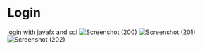 # Login
login with javafx and sql
  ![Screenshot (200)](https://github.com/abdoelsaeed/Login/assets/98925457/ad10b6bd-7a3e-4246-a0f5-7bfc53b5b97f)
  ![Screenshot (201)](https://github.com/abdoelsaeed/Login/assets/98925457/f03ad88d-c7f3-4606-8cf4-b8f39ca932ee)
![Screenshot (202)](https://github.com/abdoelsaeed/Login/assets/98925457/b898167e-2d23-4fab-bb77-4b6500ef8a3a)


